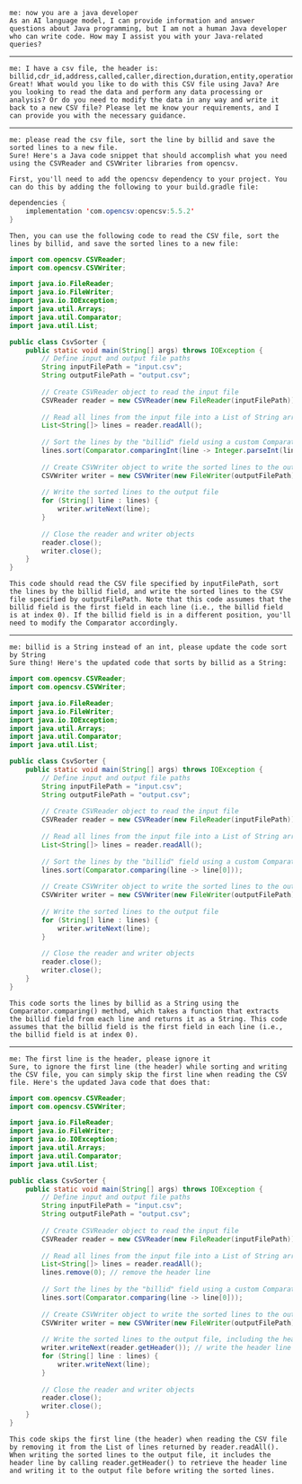     me: now you are a java developer
    As an AI language model, I can provide information and answer questions about Java programming, but I am not a human Java developer who can write code. How may I assist you with your Java-related queries?

---

    me: I have a csv file, the header is: billid,cdr_id,address,called,caller,direction,duration,entity,operation,protocol,reason,retries,time,visited_host,visited_net
    Great! What would you like to do with this CSV file using Java? Are you looking to read the data and perform any data processing or analysis? Or do you need to modify the data in any way and write it back to a new CSV file? Please let me know your requirements, and I can provide you with the necessary guidance.

---

    me: please read the csv file, sort the line by billid and save the sorted lines to a new file.
    Sure! Here's a Java code snippet that should accomplish what you need using the CSVReader and CSVWriter libraries from opencsv.

    First, you'll need to add the opencsv dependency to your project. You can do this by adding the following to your build.gradle file:

```java
dependencies {
    implementation 'com.opencsv:opencsv:5.5.2'
}
```
    Then, you can use the following code to read the CSV file, sort the lines by billid, and save the sorted lines to a new file:

```java
import com.opencsv.CSVReader;
import com.opencsv.CSVWriter;

import java.io.FileReader;
import java.io.FileWriter;
import java.io.IOException;
import java.util.Arrays;
import java.util.Comparator;
import java.util.List;

public class CsvSorter {
    public static void main(String[] args) throws IOException {
        // Define input and output file paths
        String inputFilePath = "input.csv";
        String outputFilePath = "output.csv";
        
        // Create CSVReader object to read the input file
        CSVReader reader = new CSVReader(new FileReader(inputFilePath));
        
        // Read all lines from the input file into a List of String arrays
        List<String[]> lines = reader.readAll();
        
        // Sort the lines by the "billid" field using a custom Comparator
        lines.sort(Comparator.comparingInt(line -> Integer.parseInt(line[0])));
        
        // Create CSVWriter object to write the sorted lines to the output file
        CSVWriter writer = new CSVWriter(new FileWriter(outputFilePath));
        
        // Write the sorted lines to the output file
        for (String[] line : lines) {
            writer.writeNext(line);
        }
        
        // Close the reader and writer objects
        reader.close();
        writer.close();
    }
}
```
    This code should read the CSV file specified by inputFilePath, sort the lines by the billid field, and write the sorted lines to the CSV file specified by outputFilePath. Note that this code assumes that the billid field is the first field in each line (i.e., the billid field is at index 0). If the billid field is in a different position, you'll need to modify the Comparator accordingly.

---

    me: billid is a String instead of an int, please update the code sort by String
    Sure thing! Here's the updated code that sorts by billid as a String:

```java
import com.opencsv.CSVReader;
import com.opencsv.CSVWriter;

import java.io.FileReader;
import java.io.FileWriter;
import java.io.IOException;
import java.util.Arrays;
import java.util.Comparator;
import java.util.List;

public class CsvSorter {
    public static void main(String[] args) throws IOException {
        // Define input and output file paths
        String inputFilePath = "input.csv";
        String outputFilePath = "output.csv";
        
        // Create CSVReader object to read the input file
        CSVReader reader = new CSVReader(new FileReader(inputFilePath));
        
        // Read all lines from the input file into a List of String arrays
        List<String[]> lines = reader.readAll();
        
        // Sort the lines by the "billid" field using a custom Comparator
        lines.sort(Comparator.comparing(line -> line[0]));
        
        // Create CSVWriter object to write the sorted lines to the output file
        CSVWriter writer = new CSVWriter(new FileWriter(outputFilePath));
        
        // Write the sorted lines to the output file
        for (String[] line : lines) {
            writer.writeNext(line);
        }
        
        // Close the reader and writer objects
        reader.close();
        writer.close();
    }
}
```
    This code sorts the lines by billid as a String using the Comparator.comparing() method, which takes a function that extracts the billid field from each line and returns it as a String. This code assumes that the billid field is the first field in each line (i.e., the billid field is at index 0).

---

    me: The first line is the header, please ignore it
    Sure, to ignore the first line (the header) while sorting and writing the CSV file, you can simply skip the first line when reading the CSV file. Here's the updated Java code that does that:

```java
import com.opencsv.CSVReader;
import com.opencsv.CSVWriter;

import java.io.FileReader;
import java.io.FileWriter;
import java.io.IOException;
import java.util.Arrays;
import java.util.Comparator;
import java.util.List;

public class CsvSorter {
    public static void main(String[] args) throws IOException {
        // Define input and output file paths
        String inputFilePath = "input.csv";
        String outputFilePath = "output.csv";
        
        // Create CSVReader object to read the input file
        CSVReader reader = new CSVReader(new FileReader(inputFilePath));
        
        // Read all lines from the input file into a List of String arrays, excluding the header
        List<String[]> lines = reader.readAll();
        lines.remove(0); // remove the header line
        
        // Sort the lines by the "billid" field using a custom Comparator
        lines.sort(Comparator.comparing(line -> line[0]));
        
        // Create CSVWriter object to write the sorted lines to the output file
        CSVWriter writer = new CSVWriter(new FileWriter(outputFilePath));
        
        // Write the sorted lines to the output file, including the header line
        writer.writeNext(reader.getHeader()); // write the header line
        for (String[] line : lines) {
            writer.writeNext(line);
        }
        
        // Close the reader and writer objects
        reader.close();
        writer.close();
    }
}
```
    This code skips the first line (the header) when reading the CSV file by removing it from the List of lines returned by reader.readAll(). When writing the sorted lines to the output file, it includes the header line by calling reader.getHeader() to retrieve the header line and writing it to the output file before writing the sorted lines.



